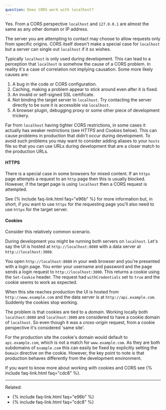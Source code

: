```yaml
---
question: Does CORS work with localhost?
---
```


Yes. From a CORS perspective `localhost` and `127.0.0.1` are almost the same as any other domain or IP address.

The server you are attempting to contact may choose to allow requests only from specific origins. CORS itself doesn't
make a special case for `localhost` but a server can single out `localhost` if it so wishes.

Typically `localhost` is only used during development. This can lead to a perception that `localhost` is somehow the
cause of a CORS problem. In reality it's a case of correlation not implying causation. Some more likely causes are:

1. A bug in the code or CORS configuration.
2. Caching, making a problem appear to stick around even after it is fixed.
3. An invalid or self-signed SSL certificate.
4. Not binding the target server to `localhost`. Try contacting the server directly to be sure it is accessible
   via `localhost`.
5. A browser plugin, debugging proxy or some other piece of development trickery.

Far from `localhost` having tighter CORS restrictions, in some cases it actually has weaker restrictions (see *HTTPS*
and *Cookies* below). This can cause problems in production that didn't occur during development. To avoid such problems
you may want to consider adding aliases to your `hosts` file so that you can use URLs during development that are a
closer match to the production URLs.

#### HTTPS

There is a special case in some browsers for mixed content. If an `https` page attempts a request to an `http` page then
this is usually blocked. However, if the target page is using `localhost` then a CORS request is attempted.

See {% include faq-link.html faq="e96b" %} for more information but, in short, if you want to use `https` for the
requesting page you'll also need to use `https` for the target server.

#### Cookies

Consider this relatively common scenario.

During development you might be running both servers on `localhost`. Let's say the UI is hosted at
`http://localhost:8080` with a data server at `http://localhost:3000`.

You open `http://localhost:8080` in your web browser and you're presented with a login page. You enter your username and
password and the page sends a login request to `http://localhost:3000`. This returns a cookie using the `Set-Cookie`
header. The request had `withCredentials` set to `true` and the cookie seems to work as expected.

When this site reaches production the UI is hosted from `http://www.example.com` and the data server is at
`http://api.example.com`. Suddenly the cookies stop working.

The problem is that cookies are tied to a *domain*. Working locally both `localhost:8080` and `localhost:3000` are
considered to have a cookie domain of `localhost`. So even though it was a *cross-origin* request, from a cookie
perspective it's considered 'same site'.

For the production site the cookie's domain would default to `api.example.com`, which is not a match for
`www.example.com`. As they are both subdomains of `example.com` this can easily be fixed by explicitly setting the
`Domain` directive on the cookie. However, the key point to note is that production behaves differently from the
development environment.

If you want to know more about working with cookies and CORS see {% include faq-link.html faq="cdc8" %}.

---

Related:

* {% include faq-link.html faq="e96b" %}
* {% include faq-link.html faq="cdc8" %}
